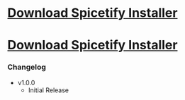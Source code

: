 # [Download Spicetify Installer](https://gitlab.com/___Neopolitan/Scripts/-/raw/main/Windows/PowerShell/Spicetify-Installer/bin/Spicetify-Installer.bat?inline=false)

# <a href="https://raw.githubusercontent.com/NeoNyaa/Scripts/main/Windows/PowerShell/Neo-ToolKit/bin/Neo-ToolKit.bat" download>Download Spicetify Installer</a>

### Changelog

-   v1.0.0
    -   Initial Release
